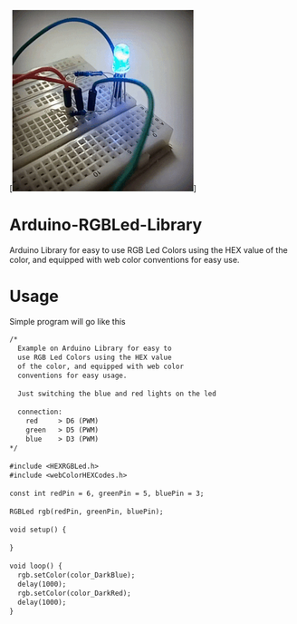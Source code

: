 [![](https://raw.githubusercontent.com/IslamNegm/Arduino-RGBLed-Library/master/preview_HEXRGBLed.gif)]

# Arduino-RGBLed-Library
Arduino Library for easy to use RGB Led Colors using the HEX value of the color, and equipped with web color conventions for easy use.

# Usage
Simple program will go like this
```arduino
/*
  Example on Arduino Library for easy to
  use RGB Led Colors using the HEX value 
  of the color, and equipped with web color 
  conventions for easy usage.

  Just switching the blue and red lights on the led

  connection: 
    red     > D6 (PWM)
    green   > D5 (PWM)
    blue    > D3 (PWM)
*/

#include <HEXRGBLed.h>
#include <webColorHEXCodes.h>

const int redPin = 6, greenPin = 5, bluePin = 3; 

RGBLed rgb(redPin, greenPin, bluePin);

void setup() {
 
}

void loop() {
  rgb.setColor(color_DarkBlue);
  delay(1000);
  rgb.setColor(color_DarkRed);
  delay(1000);
}

```
